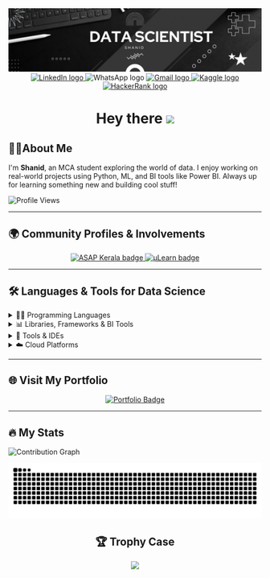 <div align="center">
  <img src="Images/1742137253456.jpg" alt="Banner" />
</div>

<div align="center">
  <a href="http://www.linkedin.com/in/SH4N1D">
    <img src="https://img.shields.io/static/v1?message=LinkedIn&logo=linkedin&label=&color=0077B5&logoColor=white&labelColor=&style=for-the-badge" height="25" alt="LinkedIn logo"/>
  </a>
  <a>
    <img src="https://img.shields.io/static/v1?message=Whatsapp&logo=whatsapp&label=&color=25D366&logoColor=white&labelColor=&style=for-the-badge" height="25" alt="WhatsApp logo"  />
  </a>
  <a href="mailto:shanidpsha@gmail.com">
    <img src="https://img.shields.io/static/v1?message=Gmail&logo=gmail&label=&color=D14836&logoColor=white&labelColor=&style=for-the-badge" height="25" alt="Gmail logo"/>
  </a>
  <a href="https://www.kaggle.com/sh4n1d">
    <img src="https://img.shields.io/static/v1?message=Kaggle&logo=kaggle&label=&color=20BEFF&logoColor=white&labelColor=&style=for-the-badge" height="25" alt="Kaggle logo"/>
  </a>
  <a href="https://www.hackerrank.com/profile/shanidpsha">
    <img src="https://img.shields.io/static/v1?message=HackerRank&logo=hackerrank&label=&color=2EC866&logoColor=white&labelColor=&style=for-the-badge" height="25" alt="HackerRank logo"/>
  </a>
</div>

<h1 align="center">Hey there <a href="#"><img src="https://media.giphy.com/media/hvRJCLFzcasrR4ia7z/giphy.gif" width="30px"></a></h1>

## 👨‍💻About Me

<p align="left">
  I'm <b>Shanid</b>, an MCA student exploring the world of data. I enjoy working on real-world projects using Python, ML, and BI tools like Power BI. Always up for learning something new and building cool stuff!
</p>


 ![Profile Views](https://komarev.com/ghpvc/?username=SH4N1D&color=blueviolet)

---

## 🌍 Community Profiles & Involvements

<div align="center">
  <a href="https://connect.asapkerala.gov.in/profile/5945019" target="_blank">
    <img src="https://img.shields.io/badge/ASAP_Kerala-Visit_Now-40BEBF?style=plastic" height="25" alt="ASAP Kerala badge"/>
  </a>
  <a href="https://app.mulearn.org/profile/shanid@mulearn" target="_blank">
    <img src="https://img.shields.io/badge/μLearn-Visit_Now-9B59B6?style=plastic" height="25" alt="μLearn badge"/>
  </a>
</div>


---



## 🛠️ Languages & Tools for Data Science

<details>
  <summary>👨‍💻 Programming Languages</summary>
  <br/>
  <div align="center">
    <img src="https://img.shields.io/badge/Python-3776AB?style=for-the-badge&logo=python&logoColor=white" />
    <img src="https://img.shields.io/badge/SQL-4479A1?style=for-the-badge&logo=mysql&logoColor=white" />
  </div>
</details>
<details>
  <summary>📊 Libraries, Frameworks & BI Tools</summary>
  <br/>
  <div align="center">
    <img src="https://img.shields.io/badge/Numpy-013243?style=for-the-badge&logo=numpy&logoColor=white" />
    <img src="https://img.shields.io/badge/Pandas-150458?style=for-the-badge&logo=pandas&logoColor=white" />
    <img src="https://img.shields.io/badge/Matplotlib-11557C?style=for-the-badge&logo=plotly&logoColor=white" />
    <img src="https://img.shields.io/badge/Scikit_Learn-F7931E?style=for-the-badge&logo=scikit-learn&logoColor=white" />
    <img src="https://img.shields.io/badge/TensorFlow-FF6F00?style=for-the-badge&logo=tensorflow&logoColor=white" />
    <img src="https://img.shields.io/badge/PyTorch-EE4C2C?style=for-the-badge&logo=pytorch&logoColor=white" />
    <img src="https://img.shields.io/badge/Power_BI-F2C811?style=for-the-badge&logo=powerbi&logoColor=black" />
  </div>
</details>
<details>
  <summary>🧰 Tools & IDEs</summary>
  <br/>
  <div align="center">
    <img src="https://img.shields.io/badge/Jupyter-F37626?style=for-the-badge&logo=jupyter&logoColor=white" />
    <img src="https://img.shields.io/badge/Google_Colab-F9AB00?style=for-the-badge&logo=googlecolab&logoColor=black" />
    <img src="https://img.shields.io/badge/VS_Code-007ACC?style=for-the-badge&logo=visual-studio-code&logoColor=white" />
    <img src="https://img.shields.io/badge/Git-F05032?style=for-the-badge&logo=git&logoColor=white" />
    <img src="https://img.shields.io/badge/GitHub-181717?style=for-the-badge&logo=github&logoColor=white" />
    <img src="https://img.shields.io/badge/Kaggle-20BEFF?style=for-the-badge&logo=kaggle&logoColor=white" />
  </div>
</details>
<details>
  <summary>☁️ Cloud Platforms</summary>
  <br/>
  <div align="center">
    <img src="https://img.shields.io/badge/AWS-232F3E?style=for-the-badge&logo=amazon-aws&logoColor=white" />
    <img src="https://img.shields.io/badge/GCP-4285F4?style=for-the-badge&logo=google-cloud&logoColor=white" />
    <img src="https://img.shields.io/badge/Azure-0078D4?style=for-the-badge&logo=microsoft-azure&logoColor=white" />
  </div>
</details>


---


## 🌐 Visit My Portfolio  
<div align="center">
  <a href="https://sh4n1d.netlify.app" target="_blank">
    <img src="https://img.shields.io/badge/Portfolio-Visit_Now-4169E1?style=plastic&logoColor=white" alt="Portfolio Badge" />
  </a>
</div>




---

## 🔥 My Stats

![Contribution Graph](https://github-readme-activity-graph.vercel.app/graph?username=SH4N1D&theme=react-dark)

<picture>
  <source media="(prefers-color-scheme: dark)" srcset="https://raw.githubusercontent.com/SH4N1D/SH4N1D/output/github-snake-dark.svg" />
  <source media="(prefers-color-scheme: light)" srcset="https://raw.githubusercontent.com/SH4N1D/SH4N1D/output/github-snake.svg" />
  <img alt="github-snake" src="https://raw.githubusercontent.com/SH4N1D/SH4N1D/output/github-snake.svg" />
</picture>

<div align="center">
  <h2>🏆 Trophy Case</h2>
  <img src="https://github-profile-trophy.vercel.app/?username=SH4N1D&theme=darkhub&row=1" />
</div>

